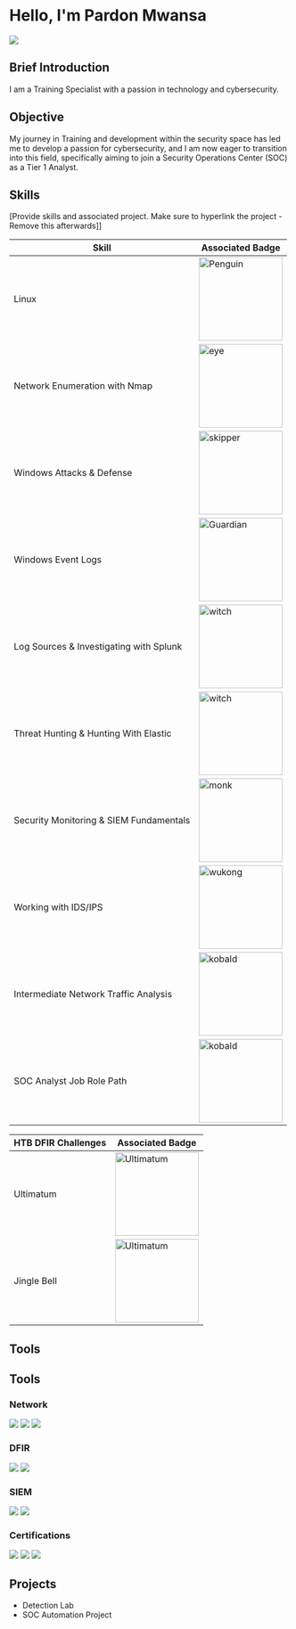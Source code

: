 # Hello, I'm Pardon Mwansa
<a href="https://linkedin.com/in/pardon-mwansa-cc-39317567"><img src="https://img.shields.io/badge/-LinkedIn-0072b1?&style=for-the-badge&logo=linkedin&logoColor=white" /></a>

## Brief Introduction 

I am a Training Specialist with a passion in technology and cybersecurity.

## Objective

My journey in Training and development within the security space has led me to develop a passion for cybersecurity, and I am now eager to transition into this field, specifically aiming to join a Security Operations Center (SOC) as a Tier 1 Analyst.

## Skills
[Provide skills and associated project. Make sure to hyperlink the project - Remove this afterwards]]

| Skill                                         | Associated Badge        |
|-----------------------------------------------|----------------------------|
| Linux          | <a href="https://academy.hackthebox.com/achievement/badge/783b5e0a-ec1e-11ee-b18d-bea50ffe6cb4"><img src="https://academy.hackthebox.com/storage/badges/our-favorite-seabird.png" alt="Penguin" width="150" height="150"></a>|
| Network Enumeration with Nmap  | <a href="https://academy.hackthebox.com/achievement/badge/82511515-edaf-11ee-b18d-bea50ffe6cb4"><img src="https://academy.hackthebox.com/storage/badges/the-eye-that-sees-all.png" alt="eye" width="150" height="150"></a>|
| Windows Attacks & Defense         | <a href="https://academy.hackthebox.com/achievement/badge/40909f26-2969-11ef-b18d-bea50ffe6cb4"><img src="https://academy.hackthebox.com/storage/badges/13a1e9710b53ad5795a971afb304a0cf/logo.png" alt="skipper" width="150" height="150"></a>|
| Windows Event Logs      | <a href="https://academy.hackthebox.com/achievement/badge/9d14a0f1-0542-11ef-b18d-bea50ffe6cb4"><img src="https://academy.hackthebox.com/storage/badges/eb072974e828f87af924bce557b2c614/logo.png" alt="Guardian" width="150" height="150"></a>|
|  Log Sources & Investigating with Splunk                  | <a href="https://academy.hackthebox.com/achievement/badge/c1408cb7-1690-11ef-b18d-bea50ffe6cb4"><img src="https://academy.hackthebox.com/storage/badges/f284df82c57336019410ed5f68ace295/logo.png" alt="witch" width="150" height="150"></a>|
| Threat Hunting & Hunting With Elastic  | <a href="https://academy.hackthebox.com/achievement/badge/65c967ac-11db-11ef-b18d-bea50ffe6cb4"><img src="https://academy.hackthebox.com/storage/badges/d7343c8afb32e9feee0fed1fc2acd378/logo.png" alt="witch" width="150" height="150"></a>|
| Security Monitoring & SIEM Fundamentals  |<a href="https://academy.hackthebox.com/achievement/badge/581f9399-f59a-11ee-b18d-bea50ffe6cb4"><img src="https://academy.hackthebox.com/storage/badges/abc6e5a362f8adad812c5cfa87783bd9/logo.png" alt="monk" width="150" height="150"></a> |
| Working with IDS/IPS  | <a href="https://academy.hackthebox.com/achievement/badge/22f54f39-390b-11ef-b18d-bea50ffe6cb4"><img src="https://academy.hackthebox.com/storage/badges/cf9c253dc8ebf2b6aeec619b9ab67da6/logo.png" alt="wukong" width="150" height="150"></a>|
| Intermediate Network Traffic Analysis | <a href="https://academy.hackthebox.com/achievement/badge/5d7244f4-2fb1-11ef-b18d-bea50ffe6cb4"><img src="https://academy.hackthebox.com/storage/badges/89021e789fbd37d54a28b1f242d9153e/logo.png" alt="kobald" width="150" height="150"></a>|
| SOC Analyst Job Role Path | <a href="https://academy.hackthebox.com/achievement/badge/3f376a66-4827-11ef-b18d-bea50ffe6cb4"><img src="https://academy.hackthebox.com/storage/badges/38f420076471d88c3d5f5d0db423cca1/logo.png" alt="kobald" width="150" height="150"></a>|

| HTB DFIR Challenges                                        | Associated Badge        |
|-----------------------------------------------|----------------------------|
| Ultimatum | <a href="https://labs.hackthebox.com/achievement/sherlock/1893873/615"><img src="https://labs.hackthebox.com/storage/challenges/58d4d1e7b1e97b258c9ed0b37e02d087.png" alt="Ultimatum" width="150" height="150"></a>|
| Jingle Bell | <a href="https://labs.hackthebox.com/achievement/sherlock/1893873/613"><img src="https://labs.hackthebox.com/storage/challenges/f29c21d4897f78948b91f03172341b7b.png" alt="Ultimatum" width="150" height="150"></a>|
## Tools
## Tools

### Network
<div>
    <a href="https://academy.hackthebox.com/achievement/1209782/229"><img src="https://img.shields.io/badge/-Wireshark-1679A7?&style=for-the-badge&logo=Wireshark&logoColor=white" /></a>
   <a href="https://academy.hackthebox.com/achievement/1209782/226"><img src="https://img.shields.io/badge/-Suricata-EF3B2D?&style=for-the-badge&logo=Suricata&logoColor=white" /></a>
   <a href="https://academy.hackthebox.com/achievement/1209782/226"> <img src="https://img.shields.io/badge/-Zeek-777BB4?&style=for-the-badge&logo=Zeek&logoColor=white" />
</div></a>

### DFIR
<div>
    <img src="https://img.shields.io/badge/-Microsoft_Defender_for_Endpoint-00A4EF?&style=for-the-badge&logo=Microsoft&logoColor=white" />
    <img src="https://img.shields.io/badge/-Velociraptor-4B275F?&style=for-the-badge&logo=Velociraptor&logoColor=white" />
</div>

### SIEM
<div>
    <a href="https://academy.hackthebox.com/achievement/1209782/218"><img src="https://img.shields.io/badge/-Splunk-000000?&style=for-the-badge&logo=Splunk&logoColor=white" /></a>
    <a href="https://academy.hackthebox.com/achievement/1209782/214"><img src="https://img.shields.io/badge/-Elastic-005571?&style=for-the-badge&logo=Elastic&logoColor=white" /></a>
</div>

### Certifications
<div>
<a href="https://www.credly.com/badges/b16e97fd-65be-499a-8aa7-cfa083059d3e"><img src="https://img.shields.io/badge/Certified_in_Cybersecurity-green" /></a>
<a href="https://www.credly.com/badges/8eaaf507-c076-4f29-a6dc-337750ec8705"><img src="https://img.shields.io/badge/Google_Cybersecurity_Certificate-yellow"/></a>
<a href="https://www.credly.com/badges/031f3648-7749-455c-a84b-57aedabe4386"><img src="https://img.shields.io/badge/Google_Project_Management_Certificate-orange" /></a>
</div>

## Projects
- Detection Lab
- SOC Automation Project

